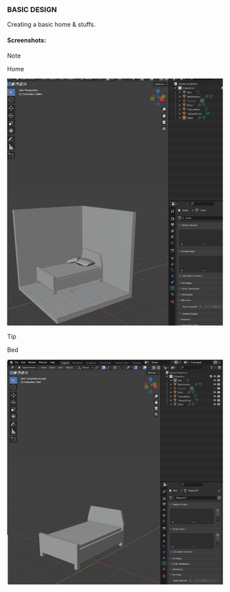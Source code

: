 ### BASIC DESIGN

Creating a basic home & stuffs.

#### Screenshots:

> [!NOTE]
>
> Home

<img src="Screenshots/home.png" alt="side-view">

> [!TIP]
>
> Bed

<img src="Screenshots/bed.png" alt="side-view">
